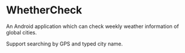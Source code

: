 # WhetherCheck

An Android application which can check weekly weather information of global cities.

Support searching by GPS and typed city name.
